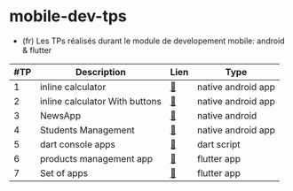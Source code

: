 # mobile-dev-tps
- (fr) Les TPs réalisés durant le module de developement mobile: android &amp; flutter

| #TP | Description | Lien |  Type  |
| --- | ----- | ---- |  ---- |
|  1  |  inline calculator | [:link:](https://github.com/ubmagh/mobile-dev-tps/tree/main/TP1) | native android app |
|  2  |  inline calculator With buttons | [:link:](https://github.com/ubmagh/mobile-dev-tps/tree/main/TP2) | native android app |
|  3  |  NewsApp | [:link:](https://github.com/ubmagh/mobile-dev-tps/tree/main/TP3) | native android |
|  4  |  Students Management | [:link:](https://github.com/ubmagh/mobile-dev-tps/tree/main/TP4) | native android app |
|  5  |  dart console apps | [:link:](https://github.com/ubmagh/mobile-dev-tps/tree/main/TP5) | dart script |
|  6  |  products management app | [:link:](https://github.com/ubmagh/mobile-dev-tps/tree/main/TP6) | flutter app |
|  7  |  Set of apps | [:link:](https://github.com/ubmagh/mobile-dev-tps/tree/main/TP7) | flutter app |
